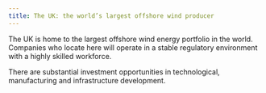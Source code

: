 ```yaml
---
title: The UK: the world’s largest offshore wind producer
---
```


The UK is home to the largest offshore wind energy portfolio in the world. Companies who locate here will operate in a stable regulatory environment with a highly skilled workforce. 

There are substantial investment opportunities in technological, manufacturing and infrastructure development. 
